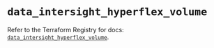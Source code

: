 # `data_intersight_hyperflex_volume`

Refer to the Terraform Registry for docs: [`data_intersight_hyperflex_volume`](https://registry.terraform.io/providers/ciscodevnet/intersight/1.0.71/docs/data-sources/hyperflex_volume).
